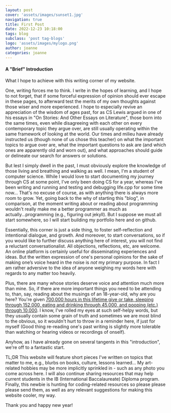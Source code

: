 ```yaml
---
layout: post
cover: 'assets/images/sunset1.jpg'
navigation: true
title: First Post
date: 2022-12-23 10:18:00
tags: blog
subclass: 'post tag-blogs'
logo: 'assets/images/mylogo.png'
author: joanne
categories: joanne
---
```


<h4 id="heading4">A "Brief" Introduction</h4>

What I hope to achieve with this writing corner of my website.

One, writing forces me to think. I write in the hopes of learning, and I hope to not forget, that if some forceful expression of opinion should ever escape in these pages, to afterward test the merits of my own thoughts against those wiser and more experienced. I hope to especially revive an appreciation of the wisdom of ages past, for as CS Lewis argued in one of his essays in "On Stories: And Other Essays on Literature", those born into the same times, even while disagreeing with each other on every contemporary topic they argue over, are still usually operating within the same framework of looking at the world. Our times and milieu have already instructed us (though none of us chose this teacher) on what the important topics to argue over are, what the important questions to ask are (and which ones are apparently old and worn out), and what approaches should guide or delineate our search for answers or solutions. 

But lest I simply dwell in the past, I must obviously explore the knowledge of those living and breathing and walking as well. I mean, I'm a student of computer science. While I would love to start documenting my journey through CS at some point, I've only been doing CS for a year, whereas I've been writing and running and testing and debugging life.cpp for some time now... That's no excuse of course, as with anything there is always more room to grow. Yet, going back to the why of starting this "blog", in comparison, at the moment writing about or reading about programming wouldn't really make me a better programmer as much as actually...programming (e.g., figuring out jekyll). But I suppose we must all start somewhere, so I will start building my portfolio here and on github.

Essentially, this corner is just a side thing, to foster self-reflection and intentional dialogue, and growth. And moreover, to start conversations, so if you would like to further discuss anything here of interest, you will not find a reluctant conversationalist. All objections, reflections, etc, are welcome. An online platform is certainly useful for disseminating experiences and ideas. But the written expression of one's personal opinions for the sake of making one’s voice heard in the noise is <em>not</em> my primary purpose. In fact I am rather adversive to the idea of anyone weighing my words here with regards to any matter too heavily. 

Plus, there are many whose stories deserve voice and attention much more than mine. So, if there are more important things you need to be attending to, than, say, reading about the musings of an 18-year-old, why are you here? You're given [700,000 hours in this lifetime give or take, sleeping through 152,000, eating and drinking through 45,000, and pooping (etc.) through 10,000](https://theartofliving.com/time-quotes/). I know, I've rolled my eyes at such self-helpy words, but they usually contain some grain of truth and sometimes we are most blind to the obvious, so it wouldn't hurt to throw in a reminder here, if just for myself (Good thing re-reading one's past writing is slightly more tolerable than watching or hearing videos or recordings of onself).

Anyhow, as I have already gone on several tangents in this "introduction", 
we're off to a fantastic start.

TL;DR
This website will feature short pieces I've written on topics that matter to me, e.g., blurbs on books, culture, lessons learned... My art-related hobbies may be more implicitly sprinkled in - such as any photo you come across here. I will also continue sharing resources that may help current students in the IB (International Baccalaureate) Diploma program. Finally, this newbie is hunting for coding-related resources so please please please send them, as well as any relevant suggestions for making this website cooler, my way. 

Thank you and happy new year!